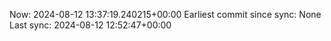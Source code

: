 Now: 2024-08-12 13:37:19.240215+00:00 Earliest commit since sync: None Last sync: 2024-08-12 12:52:47+00:00

